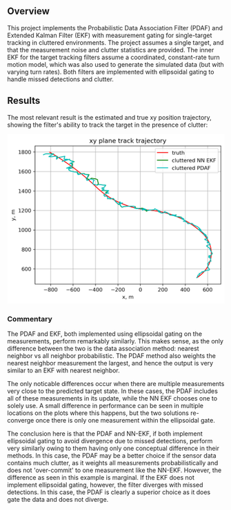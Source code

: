 ## Overview
This project implements the Probabilistic Data Association Filter (PDAF) and Extended Kalman Filter (EKF) with measurement gating for single-target tracking in cluttered environments. The project assumes a single target, and that the measurement noise and clutter statistics are provided. The inner EKF for the target tracking filters assume a coordinated, constant-rate turn motion model, which was also used to generate the simulated data (but with varying turn rates). Both filters are implemented with ellipsoidal gating to handle missed detections and clutter.

## Results
The most relevant result is the estimated and true xy position trajectory, showing the filter's ability to track the target in the presence of clutter:

![xy_trajectory](plots/xy_trajectory.png)

### Commentary
The PDAF and EKF, both implemented using ellipsoidal gating on the measurements, perform remarkably similarly. This makes sense, as the only difference between the two is the data association method: nearest neighbor vs all neighbor probabilistic. The PDAF method also weights the nearest neighbor measurement the largest, and hence the output is very similar to an EKF with nearest neighbor. 

The only noticable differences occur when there are multiple measurements very close to the predicted target state. In these cases, the PDAF includes all of these measurements in its update, while the NN EKF chooses one to solely use. A small difference in performance can be seen in multiple locations on the plots where this happens, but the two solutions re-converge once there is only one measurement within the ellipsoidal gate. 

The conclusion here is that the PDAF and NN-EKF, if both implement ellipsoidal gating to avoid divergence due to missed detections, perform very similarly owing to them having only one conceptual difference in their methods. In this case, the PDAF may be a better choice if the sensor data contains much clutter, as it weights all measurements probabilistically and does not 'over-commit' to one measurement like the NN-EKF. However, the difference as seen in this example is marginal. If the EKF does not implement ellipsoidal gating, however, the filter diverges with missed detections. In this case, the PDAF is clearly a superior choice as it does gate the data and does not diverge. 
